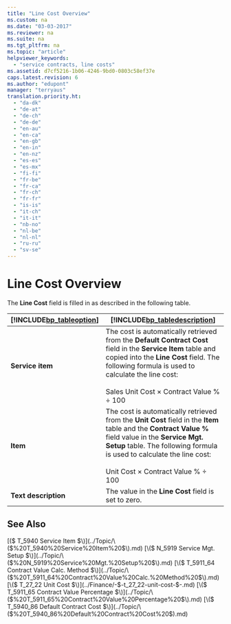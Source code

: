 ```yaml
---
title: "Line Cost Overview"
ms.custom: na
ms.date: "03-03-2017"
ms.reviewer: na
ms.suite: na
ms.tgt_pltfrm: na
ms.topic: "article"
helpviewer_keywords: 
  - "service contracts, line costs"
ms.assetid: d7cf5216-1b06-4246-9bd0-0803c58ef37e
caps.latest.revision: 6
ms.author: "edupont"
manager: "terryaus"
translation.priority.ht: 
  - "da-dk"
  - "de-at"
  - "de-ch"
  - "de-de"
  - "en-au"
  - "en-ca"
  - "en-gb"
  - "en-in"
  - "en-nz"
  - "es-es"
  - "es-mx"
  - "fi-fi"
  - "fr-be"
  - "fr-ca"
  - "fr-ch"
  - "fr-fr"
  - "is-is"
  - "it-ch"
  - "it-it"
  - "nb-no"
  - "nl-be"
  - "nl-nl"
  - "ru-ru"
  - "sv-se"
---
```

# Line Cost Overview
The **Line Cost** field is filled in as described in the following table.  
  
|[!INCLUDE[bp_tableoption](../ApplicationDesign/includes/bp_tableoption_md.md)]|[!INCLUDE[bp_tabledescription](../ApplicationDesign/includes/bp_tabledescription_md.md)]|  
|----------------------------------|---------------------------------------|  
|**Service item**|The cost is automatically retrieved from the **Default Contract Cost** field in the **Service Item** table and copied into the **Line Cost** field. The following formula is used to calculate the line cost:<br /><br /> Sales Unit Cost × Contract Value % ÷ 100|  
|**Item**|The cost is automatically retrieved from the **Unit Cost** field in the **Item** table and the **Contract Value %** field value in the **Service Mgt. Setup** table. The following formula is used to calculate the line cost:<br /><br /> Unit Cost × Contract Value % ÷ 100|  
|**Text description**|The value in the **Line Cost** field is set to zero.|  
  
## See Also  
 [\($ T\_5940 Service Item $\)](../Topic/\($%20T_5940%20Service%20Item%20$\).md)   
 [\($ N\_5919 Service Mgt. Setup $\)](../Topic/\($%20N_5919%20Service%20Mgt.%20Setup%20$\).md)   
 [\($ T\_5911\_64 Contract Value Calc. Method $\)](../Topic/\($%20T_5911_64%20Contract%20Value%20Calc.%20Method%20$\).md)   
 [\($ T\_27\_22 Unit Cost $\)](../Finance/-$-t_27_22-unit-cost-$-.md)   
 [\($ T\_5911\_65 Contract Value Percentage $\)](../Topic/\($%20T_5911_65%20Contract%20Value%20Percentage%20$\).md)   
 [\($ T\_5940\_86 Default Contract Cost $\)](../Topic/\($%20T_5940_86%20Default%20Contract%20Cost%20$\).md)